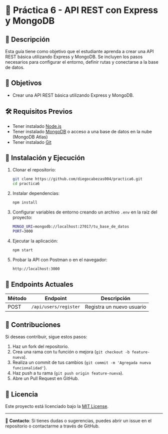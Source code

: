 # 📌 Práctica 6 - API REST con Express y MongoDB

## 📖 Descripción
Esta guía tiene como objetivo que el estudiante aprenda a crear una API REST básica utilizando Express y MongoDB. Se incluyen los pasos necesarios para configurar el entorno, definir rutas y conectarse a la base de datos.

## 🎯 Objetivos
- Crear una API REST básica utilizando Express y MongoDB.

## 🛠 Requisitos Previos
- Tener instalado [Node.js](https://nodejs.org/)
- Tener instalado [MongoDB](https://www.mongodb.com/) o acceso a una base de datos en la nube (MongoDB Atlas)
- Tener instalado [Git](https://git-scm.com/)

## 🚀 Instalación y Ejecución
1. Clonar el repositorio:
   ```sh
   git clone https://github.com/diegocabezas004/practica6.git
   cd practica6
   ```
2. Instalar dependencias:
   ```sh
   npm install
   ```
3. Configurar variables de entorno creando un archivo `.env` en la raíz del proyecto:
   ```sh
   MONGO_URI=mongodb://localhost:27017/tu_base_de_datos
   PORT=3000
   ```
4. Ejecutar la aplicación:
   ```sh
   npm start
   ```
5. Probar la API con Postman o en el navegador:
   ```sh
   http://localhost:3000
   ```

## 🔗 Endpoints Actuales
| Método | Endpoint          | Descripción                  |
|---------|------------------|------------------------------|
| POST    | `/api/users/register` | Registra un nuevo usuario |

## 🤝 Contribuciones
Si deseas contribuir, sigue estos pasos:
1. Haz un fork del repositorio.
2. Crea una rama con tu función o mejora (`git checkout -b feature-nueva`).
3. Realiza un commit de tus cambios (`git commit -m 'Agregada nueva funcionalidad'`).
4. Haz push a tu rama (`git push origin feature-nueva`).
5. Abre un Pull Request en GitHub.

## 📜 Licencia
Este proyecto está licenciado bajo la [MIT License](LICENSE).

---

📧 **Contacto**: Si tienes dudas o sugerencias, puedes abrir un issue en el repositorio o contactarme a través de GitHub.

